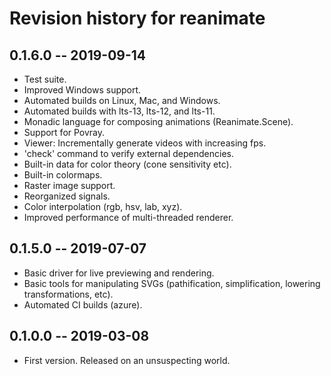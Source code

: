 # Revision history for reanimate

## 0.1.6.0 -- 2019-09-14

* Test suite.
* Improved Windows support.
* Automated builds on Linux, Mac, and Windows.
* Automated builds with lts-13, lts-12, and lts-11.
* Monadic language for composing animations (Reanimate.Scene).
* Support for Povray.
* Viewer: Incrementally generate videos with increasing fps.
* 'check' command to verify external dependencies.
* Built-in data for color theory (cone sensitivity etc).
* Built-in colormaps.
* Raster image support.
* Reorganized signals.
* Color interpolation (rgb, hsv, lab, xyz).
* Improved performance of multi-threaded renderer.

## 0.1.5.0 -- 2019-07-07

* Basic driver for live previewing and rendering.
* Basic tools for manipulating SVGs (pathification, simplification, lowering
  transformations, etc).
* Automated CI builds (azure).

## 0.1.0.0 -- 2019-03-08

* First version. Released on an unsuspecting world.
